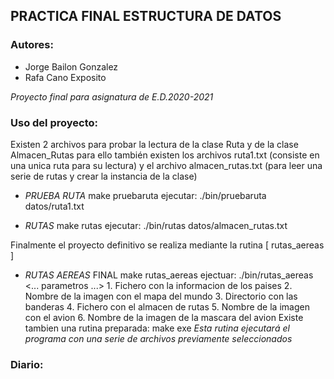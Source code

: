 ## PRACTICA FINAL ESTRUCTURA DE DATOS

### Autores: 
* Jorge Bailon Gonzalez
* Rafa Cano Exposito

_Proyecto final para asignatura de E.D.2020-2021_

### Uso del proyecto:
Existen 2 archivos para probar la lectura de la clase Ruta y de la clase Almacen_Rutas
para ello también existen los archivos ruta1.txt (consiste en una unica ruta para su lectura)
y el archivo almacen_rutas.txt (para leer una serie de rutas y crear la instancia de la clase)

 * _PRUEBA RUTA_
    make pruebaruta
    ejecutar:   ./bin/pruebaruta datos/ruta1.txt

 * _RUTAS_
    make rutas
    ejecutar:  ./bin/rutas datos/almacen_rutas.txt 

Finalmente el proyecto definitivo se realiza mediante la rutina [ rutas_aereas ]

 * _RUTAS AEREAS_ FINAL
    make rutas_aereas
    ejectuar:   ./bin/rutas_aereas <... parametros ...>
         1. Fichero con la informacion de los paises
         2. Nombre de la imagen con el mapa del mundo
         3. Directorio con las banderas
         4. Fichero con el almacen de rutas
         5. Nombre de la imagen con el avion
         6. Nombre de la imagen de la mascara del avion
    Existe tambien una rutina preparada:
    make exe
    _Esta rutina ejecutará el programa con una serie de archivos previamente seleccionados_

### Diario:
